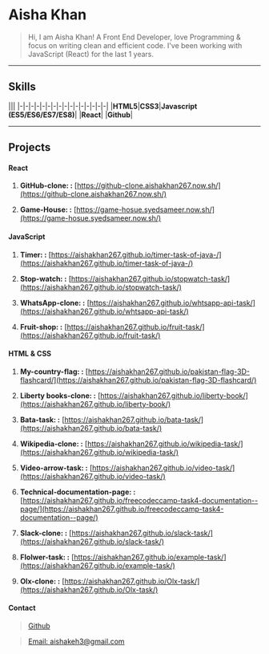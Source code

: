# Aisha Khan

> Hi, I am Aisha Khan! A Front End Developer, love Programming & focus on writing clean and efficient code.
I've been working with JavaScript (React) for the last 1 years.

***

## Skills

|||
|-|-|-|-|-|-|-|-|-|-|-|-|-|-|-|-|
|**HTML5**|**CSS3**|**Javascript (ES5/ES6/ES7/ES8)**|
|**React**|
|**Github**|

***

## Projects

#### React

1. **GitHub-clone: :** [https://github-clone.aishakhan267.now.sh/](https://github-clone.aishakhan267.now.sh/)

1. **Game-House: :** [https://game-hosue.syedsameer.now.sh/](https://game-hosue.syedsameer.now.sh/)

#### JavaScript

1. **Timer: :** [https://aishakhan267.github.io/timer-task-of-java-/](https://aishakhan267.github.io/timer-task-of-java-/)

2. **Stop-watch: :** [https://aishakhan267.github.io/stopwatch-task/](https://aishakhan267.github.io/stopwatch-task/)

3. **WhatsApp-clone: :** [https://aishakhan267.github.io/whtsapp-api-task/](https://aishakhan267.github.io/whtsapp-api-task/)

4. **Fruit-shop: :** [https://aishakhan267.github.io/fruit-task/](https://aishakhan267.github.io/fruit-task/)

#### HTML & CSS

1. **My-country-flag: :** [https://aishakhan267.github.io/pakistan-flag-3D-flashcard/](https://aishakhan267.github.io/pakistan-flag-3D-flashcard/)

2. **Liberty books-clone: :** [https://aishakhan267.github.io/liberty-book/](https://aishakhan267.github.io/liberty-book/)

3. **Bata-task: :** [https://aishakhan267.github.io/bata-task/](https://aishakhan267.github.io/bata-task/)

4. **Wikipedia-clone: :** [https://aishakhan267.github.io/wikipedia-task/](https://aishakhan267.github.io/wikipedia-task/)

5. **Video-arrow-task: :** [https://aishakhan267.github.io/video-task/](https://aishakhan267.github.io/video-task/)

6. **Technical-documentation-page: :** [https://aishakhan267.github.io/freecodeccamp-task4-documentation--page/](https://aishakhan267.github.io/freecodeccamp-task4-documentation--page/)

7. **Slack-clone: :** [https://aishakhan267.github.io/slack-task/](https://aishakhan267.github.io/slack-task/)

8. **Flolwer-task: :** [https://aishakhan267.github.io/example-task/](https://aishakhan267.github.io/example-task/)

9. **Olx-clone: :** [https://aishakhan267.github.io/Olx-task/](https://aishakhan267.github.io/Olx-task/)


#### Contact

> [Github](https://github.com/aishakhan267)

> [Email: aishakeh3@gmail.com](gmail:aishakeh3@gmail.com)

